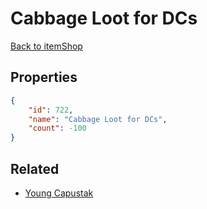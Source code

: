 # Cabbage Loot for DCs

<no description available>

[Back to itemShop](../item-shops.md)

## Properties

```json
{
    "id": 722,
    "name": "Cabbage Loot for DCs",
    "count": -100
}
```

## Related

- [Young Capustak](../items/20674-young-capustak.md)

